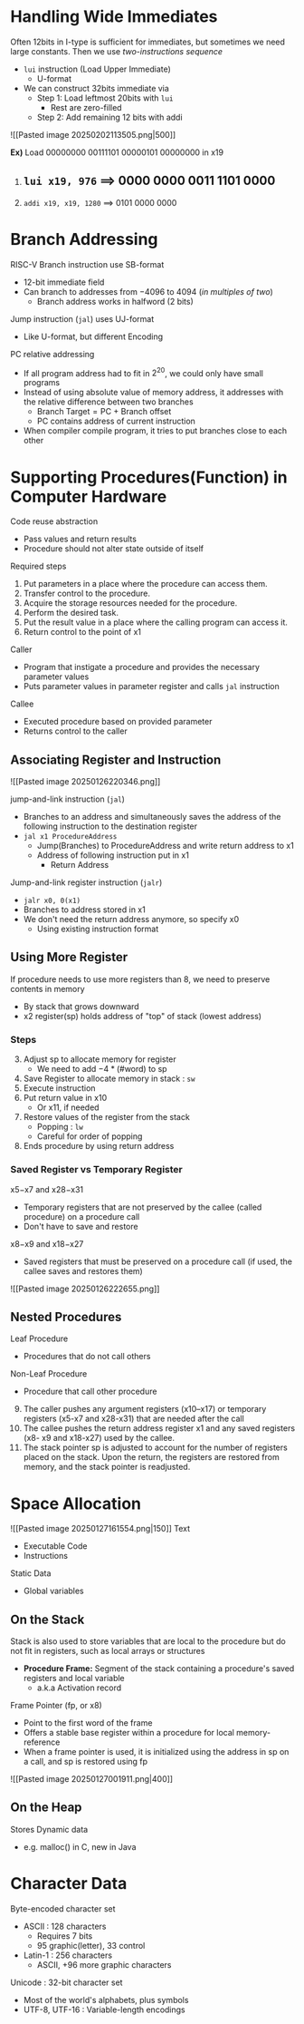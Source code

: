 # Handling Wide Immediates
Often 12bits in I-type is sufficient for immediates, but sometimes we need large constants. Then we use *two-instructions sequence*
- `lui` instruction (Load Upper Immediate)
	- U-format
- We can construct 32bits immediate via
	- Step 1: Load leftmost 20bits with `lui`
		- Rest are zero-filled
	- Step 2: Add remaining 12 bits with addi

![[Pasted image 20250202113505.png|500]]

**Ex)**
Load 00000000 00111101 00000101 00000000 in x19

1. `lui x19, 976` $\implies$ 0000 0000 0011 1101 0000
	-
2. `addi x19, x19, 1280` $\implies$ 0101 0000 0000
# Branch Addressing
RISC-V Branch instruction use SB-format
- 12-bit immediate field
- Can branch to addresses from $-4096$ to $4094$ (*in multiples of two*)
	- Branch address works in halfword (2 bits)

Jump instruction (`jal`) uses UJ-format
- Like U-format, but different Encoding

PC relative addressing
- If all program address had to fit in $2^{20}$, we could only have small programs
- Instead of using absolute value of memory address, it addresses with the relative difference between two branches
	- $\text{Branch Target} =\text{PC + Branch offset}$
	- PC contains address of current instruction
- When compiler compile program, it tries to put branches close to each other


# Supporting Procedures(Function) in Computer Hardware
Code reuse abstraction
- Pass values and return results
- Procedure should not alter state outside of itself

Required steps
 1. Put parameters in a place where the procedure can access them. 
 2. Transfer control to the procedure. 
 3. Acquire the storage resources needed for the procedure. 
 4. Perform the desired task. 
 5. Put the result value in a place where the calling program can access it. 
 6. Return control to the point of x1

Caller
- Program that instigate a procedure and provides the necessary parameter values
- Puts parameter values in parameter register and calls `jal` instruction

Callee
- Executed procedure based on provided parameter
- Returns control to the caller

## Associating Register and Instruction
![[Pasted image 20250126220346.png]]

jump-and-link instruction (`jal`)
- Branches to an address and simultaneously saves the address of the following instruction to the destination register
- `jal x1 ProcedureAddress`
	- Jump(Branches) to ProcedureAddress and write return address to x1
	- Address of following instruction put in x1
		- Return Address

Jump-and-link register instruction (`jalr`)
- `jalr x0, 0(x1)`
- Branches to address stored in x1
- We don't need the return address anymore, so specify x0
	- Using existing instruction format

## Using More Register
If procedure needs to use more registers than 8, we need to preserve contents in memory
- By stack that grows downward
- x2 register(sp) holds address of "top" of stack (lowest address)

### Steps
3. Adjust sp to allocate memory for register
	- We need to add $-4*\text{(\# word)}$ to sp
4. Save Register to allocate memory in stack : `sw`
5. Execute instruction
6. Put return value in x10
	- Or x11, if needed
7. Restore values of the register from the stack
	- Popping : `lw`
	- Careful for order of popping
8. Ends procedure by using return address

### Saved Register vs Temporary Register
x5−x7 and x28−x31
- Temporary registers that are not preserved by the callee (called procedure) on a procedure call 
- Don't have to save and restore

x8−x9 and x18−x27
- Saved registers that must be preserved on a procedure call (if used, the callee saves and restores them)

![[Pasted image 20250126222655.png]]

## Nested Procedures
Leaf Procedure
- Procedures that do not call others

Non-Leaf Procedure
- Procedure that call other procedure

9. The caller pushes any argument registers (x10–x17) or temporary registers (x5-x7 and x28-x31) that are needed after the call
10. The callee pushes the return address register x1 and any saved registers (x8- x9 and x18-x27) used by the callee. 
11. The stack pointer sp is adjusted to account for the number of registers placed on the stack. Upon the return, the registers are restored from memory, and the stack pointer is readjusted.

# Space Allocation
![[Pasted image 20250127161554.png|150]]
Text
- Executable Code
- Instructions

Static Data
- Global variables

## On the Stack
Stack is also used to store variables that are local to the procedure but do not fit in registers, such as local arrays or structures
- **Procedure Frame:** Segment of the stack containing a procedure's saved registers and local variable
	- a.k.a Activation record

Frame Pointer (fp, or x8)
- Point to the first word of the frame
- Offers a stable base register within a procedure for local memory-reference
- When a frame pointer is used, it is initialized using the address in sp on a call, and sp is restored using fp

![[Pasted image 20250127001911.png|400]]

## On the Heap
Stores Dynamic data
- e.g. malloc() in C, new in Java


# Character Data
Byte-encoded character set
- ASCII : 128 characters
	- Requires 7 bits
	- 95 graphic(letter), 33 control
- Latin-1 : 256 characters
	- ASCII, +96 more graphic characters

Unicode : 32-bit character set
- Most of the world's alphabets, plus symbols
- UTF-8, UTF-16 : Variable-length encodings